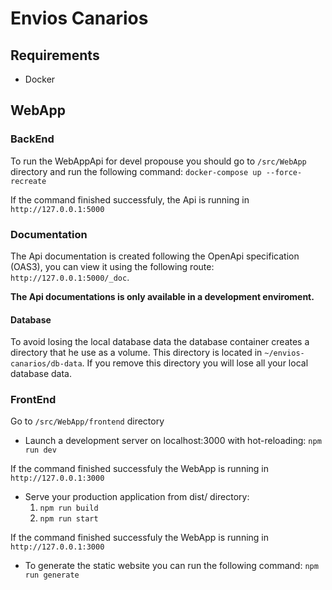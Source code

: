 # Envios Canarios

## Requirements
- Docker

## WebApp

### BackEnd

To run the WebAppApi for devel propouse you should go to `/src/WebApp` directory and run the following command: `docker-compose up --force-recreate`

If the command finished successfuly, the Api is running in `http://127.0.0.1:5000`

### Documentation

The Api documentation is created following the OpenApi specification (OAS3), you can view it using the following route: `http://127.0.0.1:5000/_doc`.

**The Api documentations is only available in a development enviroment.**

#### Database

To avoid losing the local database data the database container creates a directory that he use as a volume. This directory is located in `~/envios-canarios/db-data`.
If you remove this directory you will lose all your local database data.

### FrontEnd

Go to `/src/WebApp/frontend` directory

- Launch a development server on localhost:3000 with hot-reloading:
`npm run dev`

If the command finished successfuly the WebApp is running in `http://127.0.0.1:3000`

- Serve your production application from dist/ directory:
    1. `npm run build`
    2. `npm run start`

If the command finished successfuly the WebApp is running in `http://127.0.0.1:3000`

- To generate the static website you can run the following command:
`npm run generate`
